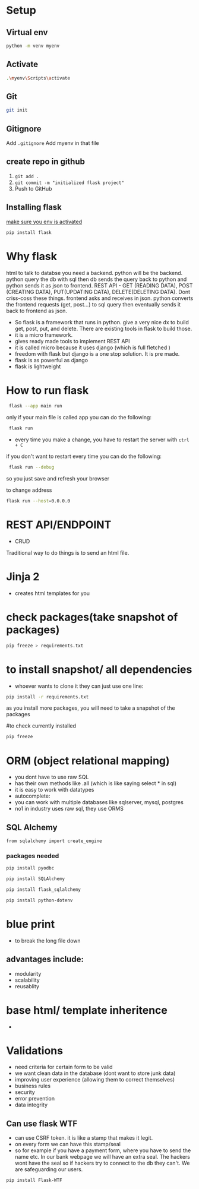 # Setup

## Virtual env

```bash
python -m venv myenv  
```

## Activate
```bash
.\myenv\Scripts\activate   
```

## Git
```bash
git init
```

## Gitignore

Add `.gitignore`
Add myenv in that file

## create repo in github
1. `git add .`
2. `git commit -m "initialized flask project"`
3. Push to GitHub

## Installing flask
[make sure you env is activated](https://flask.palletsprojects.com/en/3.0.x/installation/)
```bash
pip install flask
```

# Why flask

html to talk to databse you need a backend. python will be the backend. 
python query the db with sql then db sends the query back to python and python sends it as json to frontend.
REST API - GET (READING DATA), POST (CREATING DATA), PUT(UPDATING DATA), DELETE(DELETING DATA). Dont criss-coss these things. frontend asks and receives in json.
python converts the frontend requests (get, post...) to sql query then eventually sends it back to frontend as json.


- So flask is a framework that runs in python. give a very nice dx to build get, post, put, and delete. There are existing tools in flask to build those.
- it is a micro framework.
- gives ready made tools to implement REST API
- it is called micro because it uses django (which is full fletched )
- freedom with flask but django is a one stop solution. It is pre made.
- flask is as powerful as django
- flask is lightweight

# How to run flask
```bash
 flask --app main run
```

only if your main file is called app you can do the following:
```bash
 flask run
```

- every time you make a change, you have to restart the server with `ctrl + C`

if you don't want to restart every time you can do the following:
```bash
 flask run --debug
```

so you just save and refresh your browser

to change address

```bash
flask run --host=0.0.0.0
```

# REST API/ENDPOINT
- CRUD 

Traditional way to do things is  to send an html file. 

# Jinja 2 
- creates html templates for you

# check packages(take snapshot of packages) 
```bash
pip freeze > requirements.txt
```


# to install snapshot/ all dependencies
- whoever wants to clone it they can just use one line:
```bash
pip install -r requirements.txt
```

as you install more packages, you will need to take a snapshot of the packages

#to check currently installed
```bash
pip freeze
```

# ORM (object relational mapping)
- you dont have to use raw SQL  
- has their own methods like .all (which is like saying select * in sql)
- it is easy to work with datatypes
- autocomplete: 
- you can work with multiple databases like sqlserver, mysql, postgres
- no1 in industry uses raw sql, they use ORMS

## SQL Alchemy
```
from sqlalchemy import create_engine
```

### packages needed
```bash
pip install pyodbc
```
```bash
pip install SQLAlchemy
```

```bash
pip install flask_sqlalchemy
```

```bash
pip install python-dotenv
```

# blue print 
- to break the long file down

## advantages include:
- modularity
- scalability
- reusablity


# base html/ template inheritence
- 

# Validations
- need criteria for certain form to be valid
- we want clean data in the database (dont want to store junk data)
- improving user experience (allowing them to correct themselves)
- business rules
- security
- error prevention
- data integrity


## Can use flask WTF
- can use CSRF token. it is like a stamp that makes it legit. 
- on every form we can have this stamp/seal
- so for example if you have a payment form, where you have to send the name etc. In our bank webpage we will have an extra seal. The hackers wont have the seal so if hackers try to connect to the db they can't. We are safeguarding our users.


```bash 
pip install Flask-WTF
```
